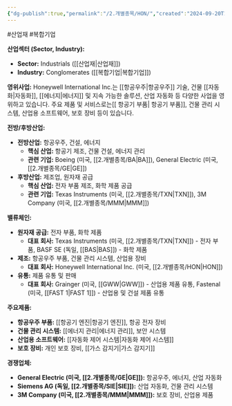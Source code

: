 ```yaml
---
{"dg-publish":true,"permalink":"/2.개별종목/HON/","created":"2024-09-20T13:27:32.860+09:00","updated":"2025-07-17T18:53:21.787+09:00"}
---
```


#산업재 #복합기업

**산업섹터 (Sector, Industry):**

- **Sector:** Industrials ([[산업재\|산업재]])
- **Industry:** Conglomerates ([[복합기업\|복합기업]])

**영위사업:** Honeywell International Inc.는 [[항공우주\|항공우주]] 기술, 건물 [[자동화\|자동화]], [[에너지\|에너지]] 및 지속 가능한 솔루션, 산업 자동화 등 다양한 사업을 영위하고 있습니다. 주요 제품 및 서비스로는[[ 항공기 부품\| 항공기 부품]], 건물 관리 시스템, 산업용 소프트웨어, 보호 장비 등이 있습니다.

**전방/후방산업:**

- **전방산업:** 항공우주, 건설, 에너지
    - **핵심 산업:** 항공기 제조, 건물 건설, 에너지 관리
    - **관련 기업:** Boeing (미국, [[2.개별종목/BA\|BA]]), General Electric (미국, [[2.개별종목/GE\|GE]])
- **후방산업:** 제조업, 원자재 공급
    - **핵심 산업:** 전자 부품 제조, 화학 제품 공급
    - **관련 기업:** Texas Instruments (미국, [[2.개별종목/TXN\|TXN]]), 3M Company (미국, [[2.개별종목/MMM\|MMM]])

**밸류체인:**

- **원자재 공급:** 전자 부품, 화학 제품
    - **대표 회사:** Texas Instruments (미국, [[2.개별종목/TXN\|TXN]]) - 전자 부품, BASF SE (독일, [[BAS\|BAS]]) - 화학 제품
- **제조:** 항공우주 부품, 건물 관리 시스템, 산업용 장비
    - **대표 회사:** Honeywell International Inc. (미국, [[2.개별종목/HON\|HON]])
- **유통:** 제품 유통 및 판매
    - **대표 회사:** Grainger (미국, [[GWW\|GWW]]) - 산업용 제품 유통, Fastenal (미국, [[FAST 1\|FAST 1]]) - 산업용 및 건설 제품 유통

**주요제품:**

- **항공우주 부품:** [[항공기 엔진\|항공기 엔진]], 항공 전자 장비
- **건물 관리 시스템:** [[에너지 관리\|에너지 관리]], 보안 시스템
- **산업용 소프트웨어:** [[자동화 제어 시스템\|자동화 제어 시스템]]
- **보호 장비:** 개인 보호 장비, [[가스 감지기\|가스 감지기]]

**경쟁업체:**

- **General Electric (미국, [[2.개별종목/GE\|GE]]):** 항공우주, 에너지, 산업 자동화
- **Siemens AG (독일, [[2.개별종목/SIE\|SIE]]):** 산업 자동화, 건물 관리 시스템
- **3M Company (미국, [[2.개별종목/MMM\|MMM]]):** 보호 장비, 산업용 제품